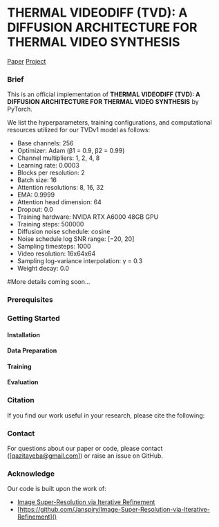 # THERMAL VIDEODIFF (TVD): A DIFFUSION ARCHITECTURE FOR THERMAL VIDEO SYNTHESIS

[Paper]()  [Project]()
### Brief
This is an official implementation of **THERMAL VIDEODIFF (TVD): A DIFFUSION ARCHITECTURE FOR THERMAL VIDEO SYNTHESIS** by PyTorch.

We list the hyperparameters, training configurations, and computational resources utilized for our TVDv1 model as follows:

- Base channels: 256
- Optimizer: Adam (β1 = 0.9, β2 = 0.99)
- Channel multipliers: 1, 2, 4, 8
- Learning rate: 0.0003
- Blocks per resolution: 2
- Batch size: 16
- Attention resolutions: 8, 16, 32
- EMA: 0.9999
- Attention head dimension: 64
- Dropout: 0.0
- Training hardware: NVIDA RTX A6000 48GB GPU
- Training steps: 500000
- Diffusion noise schedule: cosine
- Noise schedule log SNR range: [−20, 20]
- Sampling timesteps: 1000
- Video resolution: 16x64x64
- Sampling log-variance interpolation: γ = 0.3
- Weight decay: 0.0

#More details coming soon...

### Prerequisites

### Getting Started

#### Installation

#### Data Preparation

#### Training

#### Evaluation

### Citation

If you find our work useful in your research, please cite the following:

### Contact

For questions about our paper or code, please contact ([qazitayeba@gmail.com]) or raise an issue on GitHub.

### Acknowledge

Our code is built upon the work of:
- [Image Super-Resolution via Iterative Refinement](https://arxiv.org/pdf/2104.07636.pdf)
- [https://github.com/Janspiry/Image-Super-Resolution-via-Iterative-Refinement]()

